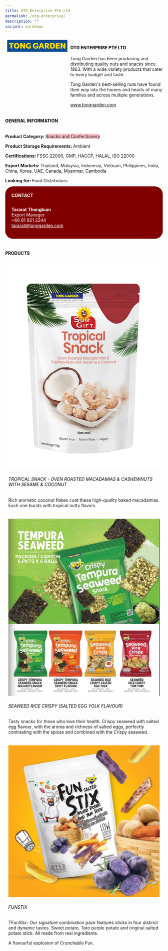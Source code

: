 ```yaml
---
title: OTG Enterprise Pte Ltd
permalink: /otg-enterprise/
description: ""
variant: markdown
---
```

<div class="flex-paragraph">
	<div style="display: flex; flex-wrap: wrap;" class="flex-container">
		<div style="flex: 1 1 40%; display: block;" class="card sgds">
			<img src="/images/OTG%20Enterprise/otg_enterprise_logo.png">
		</div>
		<div style="flex: 1 1 58%; display: block; margin-left: 3px" class="card-sgds">
			<h4 style="text-transform: uppercase; color: black;"><b>OTG Enterprise Pte Ltd</b></h4>
			<p>Tong Garden has been producing and distributing quality nuts and snacks since 1963. With a wide variety products that cater to every budget and taste.</p>
			<p>Tong Garden's best-selling nuts have found their way into the homes and hearts of many families and across multiple generations.</p>
			<p><a target="_blank" href="https://www.tonggarden.com">www.tonggarden.com</a></p>
		</div>
	</div>
</div>

<h4 style="text-transform: uppercase; color: black;">
	<b>General Information</b>
</h4>
<div style="display: flex; flex-wrap: wrap;" class="flex-container">
	<div style="flex: 1 1 65%; display: block; align-self: stretch" class="card sgds">
		<div class="flex-paragraph">
			<p>
				<b>Product Category: </b>
				<span style="background-color: pink; border-radius: 10px;">Snacks and Confectionery</span>
			</p>
			<p>
				<b>Product Storage Requirements: </b>Ambient
			</p>
			<p>
				<b>Certifications: </b>FSSC 22000, GMP, HACCP, HALAL, ISO 22000
			</p>
			<p>
				<b>Export Markets: </b>Thailand, Malaysia, Indonesia, Vietnam, Philippines, India, China, Korea, UAE, Canada, Myanmar, Cambodia
			</p>
			<p style="margin-bottom: 10px;">
				<b>Looking for: </b>Food Distributors
			</p>
		</div>
	</div>
	<div style="flex: 1 1 35%; padding: 10px; display: block; background-color: maroon; border-radius: 25px; align-self: center;" class="card sgds">
		<h4 style="color: white; margin-top: 10px; margin-left: 10px;">CONTACT</h4>
		<div class="flex-paragraph">
			<p style="padding: 10px; color: white;">
				<b>Tararat Thongkum</b>
				<br>Export Manager<br>+66 81 921 2244<br>
				<a style="color: white;" href="mailto:tararat@tonggarden.com">tararat@tonggarden.com</a>
			</p>
		</div>
	</div>
</div>
<br>
<h4 style="text-transform: uppercase; color: black;">
	<b>Products</b>
</h4>
<div style="display: flex; flex-wrap: wrap;">
	<div style="flex: 1 1 47%; margin: 10px; display: block;" class="card sgds">
		<div style="display: block;" class="flex-image">
			<img src="/images/OTG%20Enterprise/otg_enterprise_product_01.jpg">
		</div>
		<div class="flex-paragraph">
			<h6 style="text-transform: uppercase; color: black;">Tropical snack - Oven roasted macadamias &amp; cashewnuts with sesame &amp; coconut</h6>
			<p>Rich aromatic coconut flakes coat these high-quality baked macadamias. Each one bursts with tropical nutty flavors.</p>
		</div>
	</div>
	<div style="flex: 1 1 47%; margin: 10px; display: block;" class="card sgds">
		<div style="display: block;" class="flex-image">
			<img src="/images/OTG%20Enterprise/otg_enterprise_product_02.jpg">
		</div>
		<div class="flex-paragraph">
			<h6 style="text-transform: uppercase; color: black;">Seaweed Rice Crispy (Salted Egg Yolk Flavour)</h6>
			<p>Tasty snacks for those who love their health. Crispy seaweed with salted egg flavour, with the aroma and richness of salted eggs, perfectly contrasting with the spices and combined with the Crispy seaweed.</p>
		</div>
	</div>
	<div style="flex: 1 1 47%; margin: 10px; display: block;" class="card sgds">
		<div style="display: block;" class="flex-image">
			<img src="/images/OTG%20Enterprise/otg_enterprise_product_03.jpg">
		</div>
		<div class="flex-paragraph">
			<h6 style="text-transform: uppercase; color: black;">Funstix</h6>
			<p>TFunStix- Our signature combination pack features sticks in four distinct and dynamic tastes. Sweet potato, Taro  purple potato and original salted potato stick. All made from real ingredients.</p>
			<p>A flavourful explosion of Crunchable Fun.</p>
		</div>
	</div>
</div>